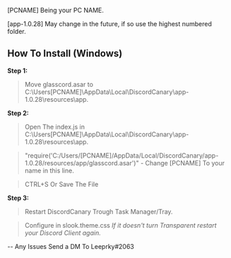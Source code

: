 [PCNAME] Being your PC NAME.

[app-1.0.28] May change in the future, if so use the highest numbered folder.

## How To Install (Windows)
**Step 1:**

> Move glasscord.asar to C:\Users\[PCNAME]\AppData\Local\DiscordCanary\app-1.0.28\resources\app.

**Step 2:**

> Open The index.js in C:\Users\[PCNAME]\AppData\Local\DiscordCanary\app-1.0.28\resources\app.

> "require('C:/Users/[PCNAME]/AppData/Local/DiscordCanary/app-1.0.28/resources/app/glasscord.asar')" - Change [PCNAME] To your name in this line.

> CTRL+S Or Save The File

**Step 3:**

> Restart DiscordCanary Trough Task Manager/Tray.

> Configure in slook.theme.css
*If it doesn't turn Transparent restart your Discord Client again.*

-- Any Issues Send a DM To Leeprky#2063
